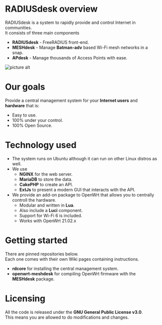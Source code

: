 # RADIUSdesk overview
RADIUSdesk is a system to rapidly provide and control Internet in communities.<br/>
It consists of three main components
* **RADIUSdesk** - FreeRADIUS front-end.
* **MESHdesk** - Manage **Batman-adv** based Wi-Fi mesh networks in a snap.
* **APdesk** - Manage thousands of Access Points with ease.

![picture alt](https://raw.githubusercontent.com/RADIUSdesk/RADIUSdesk.github.io/main/images/pr/pr5.png "RADIUSdesk Screenshot") 


# Our goals
Provide a central management system for your **Internet users** and **hardware** that is:
   * Easy to use.
   * 100% under your control.
   * 100% Open Source.

# Technology used
* The system runs on Ubuntu although it can run on other Linux distros as well.
* We use
   * **NGINX** for the web server.
   * **MariaDB** to store the data.
   * **CakePHP** to create an API.
   * **ExtJs** to present a modern GUI that interacts with the API.
* We provide an add-on package to OpenWrt that allows you to centrally controll the hardware.
   * Modular and written in **Lua**.
   * Also include a **Luci** component.
   * Support for Wi-Fi 6 is included.
   * Works with OpenWrt 21.02.x

# Getting started
There are pinned repositories below.<br/>
Each one comes with their own Wiki pages containing instructions.
* **rdcore** for installing the central management system.
* **openwrt-meshdesk** for compiling OpenWrt firmware with the **MESHdesk** package.

# Licensing
All the code is released under the **GNU General Public License v3.0**.<br/>
This means you are allowed to do modifications and changes.



